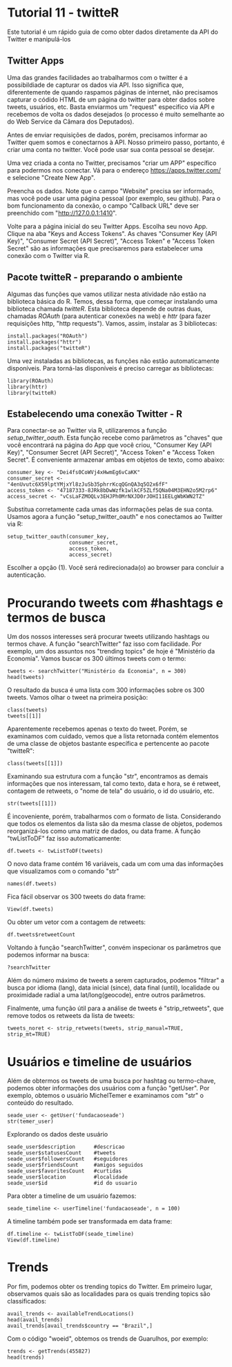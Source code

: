 # Tutorial 11 - twitteR

Este tutorial é um rápido guia de como obter dados diretamente da API do Twitter e manipulá-los

## Twitter Apps

Uma das grandes facilidades ao trabalharmos com o twitter é a possibildiade de capturar os dados via API. Isso significa que, diferentemente de quando raspamos páginas de internet, não precisamos capturar o códido HTML de um página do twitter para obter dados sobre tweets, usuários, etc. Basta enviarmos um "request" especifico via API e recebemos de volta os dados desejados (o processo é muito semelhante ao do Web Service da Câmara dos Deputados).

Antes de enviar requisições de dados, porém, precisamos informar ao Twitter quem somos e conectarnos à API. Nosso primeiro passo, portanto, é criar uma conta no twitter. Você pode usar sua conta pessoal se desejar.

Uma vez criada a conta no Twitter, precisamos "criar um APP" específico para podermos nos conectar. Vá para o endereço https://apps.twitter.com/ e selecione "Create New App".

Preencha os dados. Note que o campo "Website" precisa ser informado, mas você pode usar uma página pessoal (por exemplo, seu github). Para o bom funcionamento da conexão, o campo "Callback URL" deve ser preenchido com "http://127.0.0.1:1410".

Volte para a página inicial do seu Twitter Apps. Escolha seu novo App. Clique na aba "Keys and Access Tokens". As chaves "Consumer Key (API Key)", "Consumer Secret (API Secret)", "Access Token" e "Access Token Secret" são as informações que precisaremos para estabelecer uma conexão com o Twitter via R.

## Pacote twitteR - preparando o ambiente

Algumas das funções que vamos utilizar nesta atividade não estão na biblioteca básica do R. Temos, dessa forma, que começar instalando uma biblioteca chamada _twitteR_. Esta biblioteca depende de outras duas, chamadas _ROAuth_ (para autenticar conexões na web) e _httr_ (para fazer requisições http, "http requests"). Vamos, assim, instalar as 3 bibliotecas:

```{r}
install.packages("ROAuth")
install.packages("httr")
install.packages("twitteR")
```

Uma vez instaladas as bibliotecas, as funções não estão automaticamente disponíveis. Para torná-las disponíveis é preciso carregar as bibliotecas:

```{r}
library(ROAuth)
library(httr)
library(twitteR)
```

## Estabelecendo uma conexão Twitter - R

Para conectar-se ao Twitter via R, utilizaremos a função _setup\_twitter\_oauth_. Esta função recebe como parâmetros as "chaves" que você encontrará na página do App que você criou, "Consumer Key (API Key)", "Consumer Secret (API Secret)", "Access Token" e "Access Token Secret". É conveniente armazenar ambas em objetos de texto, como abaixo:

```{r}
consumer_key <- "Dei4fs0CoWVj4xHwmEg6vCaKK"
consumer_secret <- "4enUvutc6X59lptYMjxYl8zJuSb35phrrKcqQGnQA3q5O2x6fF"
access_token <- "47187333-8JRk8bDwWzfk1wlkCF5ZLf5QNa04M3EHN2o5M2rp6"
access_secret <- "vCsLaFZMOQLv3EHJPh0MrNXJD0rJOHI11EELgWbKWN2TZ"
```

Substitua corretamente cada umas das informações pelas de sua conta. Usamos agora a função "setup_twitter_oauth" e nos conectamos ao Twitter via R:

```{r}
setup_twitter_oauth(consumer_key,
                    consumer_secret,
                    access_token,
                    access_secret)
```

Escolher a opção (1). Você será redirecionada(o) ao browser para concluir a autenticação.

# Procurando tweets com #hashtags e termos de busca

Um dos nossos interesses será procurar tweets utilizando hashtags ou termos chave. A função "searchTwitter" faz isso com facilidade. Por exemplo, um dos assuntos nos "trending topics" de hoje é "Ministério da Economia". Vamos buscar os 300 últimos tweets com o termo:

```{r}
tweets <- searchTwitter("Ministério da Economia", n = 300)
head(tweets)  
```

O resultado da busca é uma lista com 300 informações sobre os 300 tweets. Vamos olhar o tweet na primeira posição:

```{r}
class(tweets)
tweets[[1]]
```

Aparentemente recebemos apenas o texto do tweet. Porém, se examinamos com cuidado, vemos que a lista retornada contém elementos de uma classe de objetos bastante específica e pertencente ao pacote "twitteR":

```{r}
class(tweets[[1]])
```

Examinando sua estrutura com a função "str", encontramos as demais informações que nos interessam, tal como texto, data e hora, se é retweet, contagem de retweets, o "nome de tela" do usuário, o id do usuário, etc.

```{r}
str(tweets[[1]])
```

É incoveniente, porém, trabalharmos com o formato de lista. Considerando que todos os elementos da lista são da mesma classe de objetos, podemos reorganizá-los como uma matriz de dados, ou data frame. A função "twListToDF" faz isso automaticamente:

```{r}
df.tweets <- twListToDF(tweets)
```

O novo data frame contém 16 variáveis, cada um com uma das informações que visualizamos com o comando "str"

```{r}
names(df.tweets)
```

Fica fácil observar os 300 tweets do data frame:

```{r}
View(df.tweets)
```

Ou obter um vetor com a contagem de retweets:

```{r}
df.tweets$retweetCount
```

Voltando à função "searchTwitter", convém inspecionar os parâmetros que podemos informar na busca:

```{r}
?searchTwitter
```

Além do número máximo de tweets a serem capturados, podemos "filtrar" a busca por idioma (lang), data inicial (since), data final (until), localidade ou proximidade radial a uma lat/long(geocode), entre outros parâmetros.

Finalmente, uma função útil para a análise de tweets é "strip_retweets", que remove todos os retweets da lista de tweets:

```{r}
tweets_noret <- strip_retweets(tweets, strip_manual=TRUE, strip_mt=TRUE)
```

# Usuários e timeline de usuários

Além de obtermos os tweets de uma busca por hashtag ou termo-chave, podemos obter informações dos usuários com a função "getUser". Por exemplo, obtemos o usuário MichelTemer e examinamos com "str" o conteúdo do resultado.

```{r}
seade_user <- getUser('fundacaoseade')
str(temer_user)
```

Explorando os dados deste usuário

```{r}
seade_user$description      #descricao
seade_user$statusesCount    #tweets
seade_user$followersCount   #seguidores
seade_user$friendsCount     #amigos seguidos
seade_user$favoritesCount   #curtidas
seade_user$location         #localidade
seade_user$id               #id do usuario
```

Para obter a timeline de um usuário fazemos:

```{r}
seade_timeline <- userTimeline('fundacaoseade', n = 100)
```

A timeline também pode ser transformada em data frame:

```{r}
df.timeline <- twListToDF(seade_timeline)
View(df.timeline)
```

# Trends

Por fim, podemos obter os trending topics do Twitter. Em primeiro lugar, observamos quais são as localidades para os quais trending topics são classificados:

```{r}
avail_trends <- availableTrendLocations()
head(avail_trends)
avail_trends[avail_trends$country == "Brazil",]
```

Com o código "woeid", obtemos os trends de Guarulhos, por exemplo:

```{r}
trends <- getTrends(455827)
head(trends)

```
